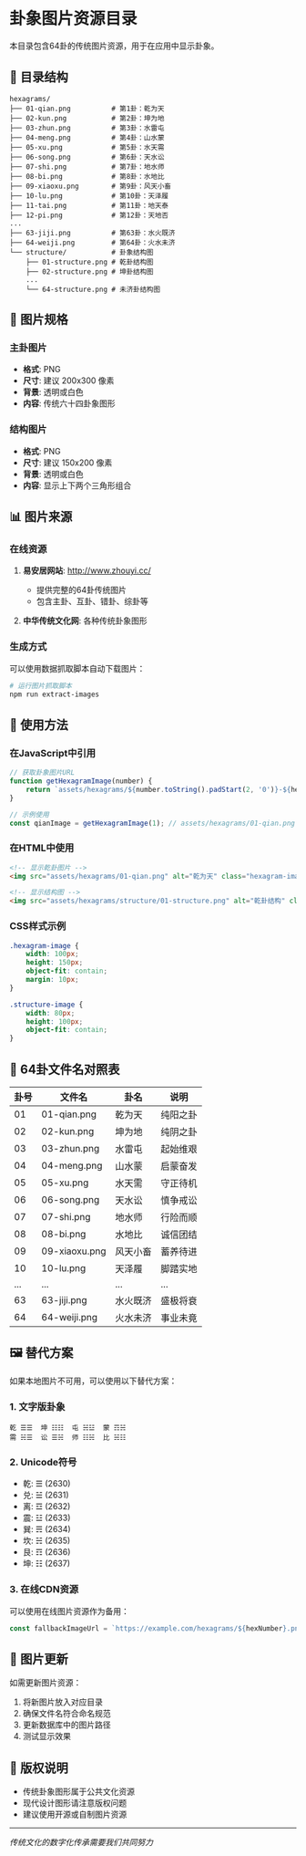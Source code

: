 # 卦象图片资源目录

本目录包含64卦的传统图片资源，用于在应用中显示卦象。

## 📁 目录结构

```
hexagrams/
├── 01-qian.png          # 第1卦：乾为天
├── 02-kun.png           # 第2卦：坤为地
├── 03-zhun.png          # 第3卦：水雷屯
├── 04-meng.png          # 第4卦：山水蒙
├── 05-xu.png            # 第5卦：水天需
├── 06-song.png          # 第6卦：天水讼
├── 07-shi.png           # 第7卦：地水师
├── 08-bi.png            # 第8卦：水地比
├── 09-xiaoxu.png        # 第9卦：风天小畜
├── 10-lu.png            # 第10卦：天泽履
├── 11-tai.png           # 第11卦：地天泰
├── 12-pi.png            # 第12卦：天地否
...
├── 63-jiji.png          # 第63卦：水火既济
├── 64-weiji.png         # 第64卦：火水未济
└── structure/           # 卦象结构图
    ├── 01-structure.png # 乾卦结构图
    ├── 02-structure.png # 坤卦结构图
    ...
    └── 64-structure.png # 未济卦结构图
```

## 🎨 图片规格

### 主卦图片
- **格式**: PNG
- **尺寸**: 建议 200x300 像素
- **背景**: 透明或白色
- **内容**: 传统六十四卦象图形

### 结构图片
- **格式**: PNG
- **尺寸**: 建议 150x200 像素
- **背景**: 透明或白色
- **内容**: 显示上下两个三角形组合

## 📊 图片来源

### 在线资源
1. **易安居网站**: http://www.zhouyi.cc/
   - 提供完整的64卦传统图片
   - 包含主卦、互卦、错卦、综卦等

2. **中华传统文化网**: 各种传统卦象图形

### 生成方式
可以使用数据抓取脚本自动下载图片：

```bash
# 运行图片抓取脚本
npm run extract-images
```

## 🔧 使用方法

### 在JavaScript中引用
```javascript
// 获取卦象图片URL
function getHexagramImage(number) {
    return `assets/hexagrams/${number.toString().padStart(2, '0')}-${hexagramNames[number]}.png`;
}

// 示例使用
const qianImage = getHexagramImage(1); // assets/hexagrams/01-qian.png
```

### 在HTML中使用
```html
<!-- 显示乾卦图片 -->
<img src="assets/hexagrams/01-qian.png" alt="乾为天" class="hexagram-image">

<!-- 显示结构图 -->
<img src="assets/hexagrams/structure/01-structure.png" alt="乾卦结构" class="structure-image">
```

### CSS样式示例
```css
.hexagram-image {
    width: 100px;
    height: 150px;
    object-fit: contain;
    margin: 10px;
}

.structure-image {
    width: 80px;
    height: 100px;
    object-fit: contain;
}
```

## 📝 64卦文件名对照表

| 卦号 | 文件名 | 卦名 | 说明 |
|------|--------|------|------|
| 01 | 01-qian.png | 乾为天 | 纯阳之卦 |
| 02 | 02-kun.png | 坤为地 | 纯阴之卦 |
| 03 | 03-zhun.png | 水雷屯 | 起始维艰 |
| 04 | 04-meng.png | 山水蒙 | 启蒙奋发 |
| 05 | 05-xu.png | 水天需 | 守正待机 |
| 06 | 06-song.png | 天水讼 | 慎争戒讼 |
| 07 | 07-shi.png | 地水师 | 行险而顺 |
| 08 | 08-bi.png | 水地比 | 诚信团结 |
| 09 | 09-xiaoxu.png | 风天小畜 | 蓄养待进 |
| 10 | 10-lu.png | 天泽履 | 脚踏实地 |
| ... | ... | ... | ... |
| 63 | 63-jiji.png | 水火既济 | 盛极将衰 |
| 64 | 64-weiji.png | 火水未济 | 事业未竟 |

## 🖼️ 替代方案

如果本地图片不可用，可以使用以下替代方案：

### 1. 文字版卦象
```
乾 ☰☰  坤 ☷☷  屯 ☵☳  蒙 ☶☵
需 ☵☰  讼 ☰☵  师 ☷☵  比 ☵☷
```

### 2. Unicode符号
- 乾: ☰ (2630)
- 兑: ☱ (2631) 
- 离: ☲ (2632)
- 震: ☳ (2633)
- 巽: ☴ (2634)
- 坎: ☵ (2635)
- 艮: ☶ (2636)
- 坤: ☷ (2637)

### 3. 在线CDN资源
可以使用在线图片资源作为备用：
```javascript
const fallbackImageUrl = `https://example.com/hexagrams/${hexNumber}.png`;
```

## 🔄 图片更新

如需更新图片资源：

1. 将新图片放入对应目录
2. 确保文件名符合命名规范
3. 更新数据库中的图片路径
4. 测试显示效果

## 📄 版权说明

- 传统卦象图形属于公共文化资源
- 现代设计图形请注意版权问题
- 建议使用开源或自制图片资源

---

*传统文化的数字化传承需要我们共同努力* 